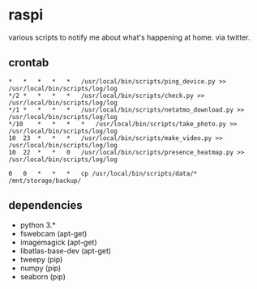 # raspi

various scripts to notify me about what's happening at home. via twitter.

## crontab

```
*	*	*	*	*	/usr/local/bin/scripts/ping_device.py >> /usr/local/bin/scripts/log/log
*/2	*	*	*	*	/usr/local/bin/scripts/check.py >> /usr/local/bin/scripts/log/log
*/1	*	*	*	*	/usr/local/bin/scripts/netatmo_download.py >> /usr/local/bin/scripts/log/log
*/10	*	*	*	*	/usr/local/bin/scripts/take_photo.py >> /usr/local/bin/scripts/log/log
10  23	*	*	*	/usr/local/bin/scripts/make_video.py >> /usr/local/bin/scripts/log/log
10	22	*	*	0	/usr/local/bin/scripts/presence_heatmap.py >> /usr/local/bin/scripts/log/log

0	0	*	*	*	cp /usr/local/bin/scripts/data/* /mnt/storage/backup/
```

## dependencies

* python 3.*
* fswebcam (apt-get)
* imagemagick (apt-get)
* libatlas-base-dev (apt-get)
* tweepy (pip)
* numpy (pip)
* seaborn (pip)
